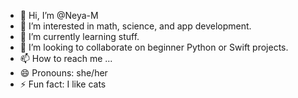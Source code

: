 - 👋 Hi, I’m @Neya-M
- 👀 I’m interested in math, science, and app development.
- 🌱 I’m currently learning stuff.
- 💞️ I’m looking to collaborate on beginner Python or Swift projects.
- 📫 How to reach me ...
- 😄 Pronouns: she/her
- ⚡ Fun fact: I like cats

<!---
Neya-M/Neya-M is a ✨ special ✨ repository because its `README.md` (this file) appears on your GitHub profile.
You can click the Preview link to take a look at your changes.
--->
